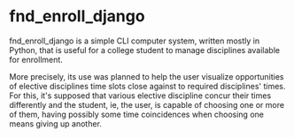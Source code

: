 fnd_enroll_django
===================

fnd_enroll_django is a simple CLI computer system, written mostly in Python, that is useful for a college student to manage disciplines available for enrollment.

More precisely, its use was planned to help the user visualize opportunities of elective disciplines time slots close against to required disciplines' times.  For this, it's supposed that various elective discipline concur their times differently and the student, ie, the user, is capable of choosing one or more of them, having possibly some time coincidences when choosing one means giving up another.
